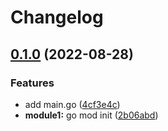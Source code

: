# Changelog

## [0.1.0](https://github.com/junichi-tanaka/release-please-action-test/compare/module1-v0.0.1...module1-v0.1.0) (2022-08-28)


### Features

* add main.go ([4cf3e4c](https://github.com/junichi-tanaka/release-please-action-test/commit/4cf3e4c19194f0dab718d49c2fa21376bd4422c9))
* **module1:** go mod init ([2b06abd](https://github.com/junichi-tanaka/release-please-action-test/commit/2b06abdc41b526c9cd27f0e7a1c0e063520aba67))
